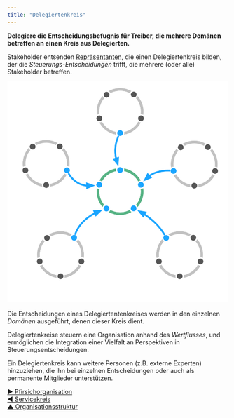 ```yaml
---
title: "Delegiertenkreis"
---
```



**Delegiere die Entscheidungsbefugnis für Treiber, die mehrere Domänen betreffen an einen Kreis aus Delegierten.**

Stakeholder entsenden [Repräsentanten](representative.html), die einen Delegiertenkreis bilden, der die <dfn data-info="Governance: Alle Tätigkeiten, die mit der Festlegung von Zielen und den aus diesen Zielen resultierenden Steuerungsaufgaben zu tun haben: Menschen mit der entsprechenden Befugnissen treffen bewusst Entscheidungen, die die Wertschöpfung  der Organisation (und die der Teams und Personen innerhalb der Organisation)  mittel- und langfristig steuern, und entwickeln diese Entscheidungen stetig anhand der gewonnenen Erkenntnisse weiter. Diese Entscheidungen begrenzen Handlungsspielräume, lenken zukünftige Entscheidungen, Verteilen Ressourcen und legen Details zu Leistungen fest.">Steuerungs-Entscheidungen</dfn> trifft, die mehrere (oder alle) Stakeholder betreffen.

![Delegiertenkreis](img/structural-patterns/delegate-circle.png)

Die Entscheidungen eines Delegiertentenkreises werden in den einzelnen <dfn data-info="Domäne: Ein eigener Arbeits-, Einfluss-  und Entscheidungsbereich innerhalb einer Organisation.">Domänen</dfn> ausgeführt, denen dieser Kreis dient.

Delegiertenkreise steuern eine Organisation anhand des <dfn data-info="Wertfluss: Leistungen wandern durch die Organisation hin zum Kunden bzw. zu sonstigen Stakeholdern.">Wertflusses</dfn>, und ermöglichen die Integration einer Vielfalt an Perspektiven in Steuerungsentscheidungen. 

Ein Delegiertenkreis kann weitere Personen (z.B. externe Experten) hinzuziehen, die ihn bei einzelnen Entscheidungen oder auch als permanente Mitglieder unterstützen.

[&#9654; Pfirsichorganisation](peach-organization.html)<br/>[&#9664; Servicekreis](service-circle.html)<br/>[&#9650; Organisationsstruktur](organizational-structure.html)

